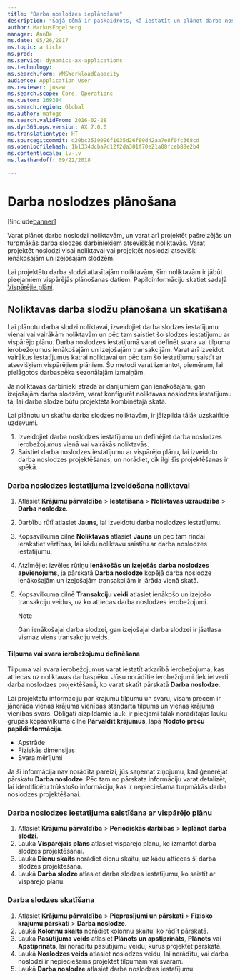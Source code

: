 ```yaml
---
title: "Darba noslodzes ieplānošana"
description: "Šajā tēmā ir paskaidrots, kā iestatīt un plānot darba noslodzi darbiniekiem noliktavā vai visai noliktavai."
author: MarkusFogelberg
manager: AnnBe
ms.date: 05/26/2017
ms.topic: article
ms.prod: 
ms.service: dynamics-ax-applications
ms.technology: 
ms.search.form: WMSWorkloadCapacity
audience: Application User
ms.reviewer: josaw
ms.search.scope: Core, Operations
ms.custom: 269384
ms.search.region: Global
ms.author: mafoge
ms.search.validFrom: 2016-02-28
ms.dyn365.ops.version: AX 7.0.0
ms.translationtype: HT
ms.sourcegitcommit: d20bc3519096f1035d26f89d42aa7e8f0fc368cd
ms.openlocfilehash: 1b1334dcba7d12f2da301f70e21a08fceb88e2b4
ms.contentlocale: lv-lv
ms.lasthandoff: 09/22/2018

---
```


# <a name="schedule-workload-capacity"></a>Darba noslodzes plānošana

[!include[banner](../includes/banner.md)]

Varat plānot darba noslodzi noliktavām, un varat arī projektēt pašreizējās un turpmākās darba slodzes darbiniekiem atsevišķās noliktavās. Varat projektēt noslodzi visai noliktavai vai projektēt noslodzi atsevišķi ienākošajām un izejošajām slodzēm.

Lai projektētu darba slodzi atlasītajām noliktavām, šīm noliktavām ir jābūt pieejamiem vispārējās plānošanas datiem. Papildinformāciju skatiet sadaļā [Vispārējie plāni](../master-planning/master-plans.md).

## <a name="schedule-and-view-workloads-for-a-warehouse"></a>Noliktavas darba slodžu plānošana un skatīšana

Lai plānotu darba slodzi noliktavai, izveidojiet darba slodzes iestatījumu vienai vai vairākām noliktavām un pēc tam saistiet šo slodzes iestatījumu ar vispārējo plānu. Darba noslodzes iestatījumā varat definēt svara vai tilpuma ierobežojumus ienākošajām un izejošajām transakcijām. Varat arī izveidot vairākus iestatījumus katrai noliktavai un pēc tam šo iestatījumu saistīt ar atsevišķiem vispārējiem plāniem. Šo metodi varat izmantot, piemēram, lai pielāgotos darbaspēka sezonālajām izmaiņām.

Ja noliktavas darbinieki strādā ar darījumiem gan ienākošajām, gan izejošajām darba slodzēm, varat konfigurēt noliktavas noslodzes iestatījumu tā, lai darba slodze būtu projektēta kombinētajā skatā.

Lai plānotu un skatītu darba slodzes noliktavām, ir jāizpilda tālāk uzskaitītie uzdevumi.

1. Izveidojiet darba noslodzes iestatījumu un definējiet darba noslodzes ierobežojumus vienā vai vairākās noliktavās.
2. Saistiet darba noslodzes iestatījumu ar vispārējo plānu, lai izveidotu darba noslodzes projektēšanas, un norādiet, cik ilgi šīs projektēšanas ir spēkā.

### <a name="create-a-workload-capacity-setup-for-a-warehouse"></a>Darba noslodzes iestatījuma izveidošana noliktavai

1. Atlasiet **Krājumu pārvaldība** \> **Iestatīšana** \> **Noliktavas uzraudzība** \> **Darba noslodze**.
2. Darbību rūtī atlasiet **Jauns**, lai izveidotu darba noslodzes iestatījumu.
3. Kopsavilkuma cilnē **Noliktavas** atlasiet **Jauns** un pēc tam rindai ierakstiet vērtības, lai kādu noliktavu saistītu ar darba noslodzes iestatījumu.
4. Atzīmējiet izvēles rūtiņu **Ienākošās un izejošās darba noslodzes apvienojums**, ja pārskatā **Darba noslodze** kopējā darba noslodze ienākošajām un izejošajām transakcijām ir jārāda vienā skatā.
5. Kopsavilkuma cilnē **Transakciju veidi** atlasiet ienākošo un izejošo transakciju veidus, uz ko attiecas darba noslodzes ierobežojumi.

    > [!NOTE]
    > Gan ienākošajai darba slodzei, gan izejošajai darba slodzei ir jāatlasa vismaz viens transakciju veids.

#### <a name="define-limits-for-volume-or-weight"></a>Tilpuma vai svara ierobežojumu definēšana

Tilpuma vai svara ierobežojumus varat iestatīt atkarībā ierobežojuma, kas attiecas uz noliktavas darbaspēku. Jūsu norādītie ierobežojumi tiek ietverti darba noslodzes projektēšanā, ko varat skatīt pārskatā **Darba noslodze**.

Lai projektētu informāciju par krājumu tilpumu un svaru, visām precēm ir jānorāda vienas krājuma vienības standarta tilpums un vienas krājuma vienības svars. Obligāti aizpildāmie lauki ir pieejami tālāk norādītajās lauku grupās kopsavilkuma cilnē **Pārvaldīt krājumus**, lapā **Nodoto preču papildinformācija**.

- Apstrāde
- Fiziskās dimensijas
- Svara mērījumi

Ja šī informācija nav norādīta pareizi, jūs saņemat ziņojumu, kad ģenerējat pārskatu **Darba noslodze**. Pēc tam no pārskata informāciju varat detalizēt, lai identificētu trūkstošo informāciju, kas ir nepieciešama turpmākās darba noslodzes projektēšanai.

### <a name="associate-a-workload-capacity-setup-with-a-master-plan"></a>Darba noslodzes iestatījuma saistīšana ar vispārējo plānu

1. Atlasiet **Krājumu pārvaldība** \> **Periodiskās darbības** \> **Ieplānot darba slodzi**.
2. Laukā **Vispārējais plāns** atlasiet vispārējo plānu, ko izmantot darba slodzes projektēšanai.
3. Laukā **Dienu skaits** norādiet dienu skaitu, uz kādu attiecas šī darba slodzes projektēšana.
4. Laukā **Darba slodze** atlasiet darba slodzes iestatījumu, ko saistīt ar vispārējo plānu.

### <a name="view-workload-capacity"></a>Darba slodzes skatīšana

1. Atlasiet **Krājumu pārvaldība** \> **Pieprasījumi un pārskati** \> **Fizisko krājumu pārskati** \> **Darba noslodze**.
2. Laukā **Kolonnu skaits** norādiet kolonnu skaitu, ko rādīt pārskatā.
3. Laukā **Pasūtījuma veids** atlasiet **Plānots un apstiprināts**, **Plānots** vai **Apstiprināts**, lai norādītu pasūtījumu veidu, kurus projektēt pārskatā.
4. Laukā **Noslodzes veids** atlasiet noslodzes veidu, lai norādītu, vai darba noslodzi ir nepieciešams projektēt tilpumam vai svaram.
5. Laukā **Darba noslodze** atlasiet darba noslodzes iestatījumu.

